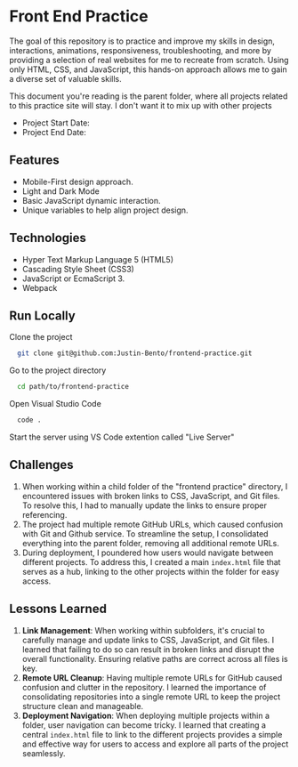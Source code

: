 # Front End Practice 

The goal of this repository is to practice and improve my skills in design, interactions, animations, responsiveness, troubleshooting, and more by providing a selection of real websites for me to recreate from scratch. Using only HTML, CSS, and JavaScript, this hands-on approach allows me to gain a diverse set of valuable skills.

This document you're reading is the parent folder, where all projects related to this practice site will stay. I don't want it to mix up with other projects

- Project Start Date: 
- Project End Date: 

## Features 

- Mobile-First design approach.
- Light and Dark Mode 
- Basic JavaScript dynamic interaction. 
- Unique variables to help align project design. 

## Technologies

- Hyper Text Markup Language 5 (HTML5)
- Cascading Style Sheet (CSS3)
- JavaScript or EcmaScript 3. 
- Webpack 


## Run Locally

Clone the project

```bash
  git clone git@github.com:Justin-Bento/frontend-practice.git
```

Go to the project directory

```bash
  cd path/to/frontend-practice
```

Open Visual Studio Code

```bash
  code .
```

Start the server using VS Code extention called "Live Server"

## Challenges

1. When working within a child folder of the "frontend practice" directory, I encountered issues with broken links to CSS, JavaScript, and Git files. To resolve this, I had to manually update the links to ensure proper referencing.
2. The project had multiple remote GitHub URLs, which caused confusion with Git and Github service. To streamline the setup, I consolidated everything into the parent folder, removing all additional remote URLs.
3. During deployment, I poundered how users would navigate between different projects. To address this, I created a main `index.html` file that serves as a hub, linking to the other projects within the folder for easy access.

## Lessons Learned

1. **Link Management**: When working within subfolders, it's crucial to carefully manage and update links to CSS, JavaScript, and Git files. I learned that failing to do so can result in broken links and disrupt the overall functionality. Ensuring relative paths are correct across all files is key.
2. **Remote URL Cleanup**: Having multiple remote URLs for GitHub caused confusion and clutter in the repository. I learned the importance of consolidating repositories into a single remote URL to keep the project structure clean and manageable.
3. **Deployment Navigation**: When deploying multiple projects within a folder, user navigation can become tricky. I learned that creating a central `index.html` file to link to the different projects provides a simple and effective way for users to access and explore all parts of the project seamlessly.
